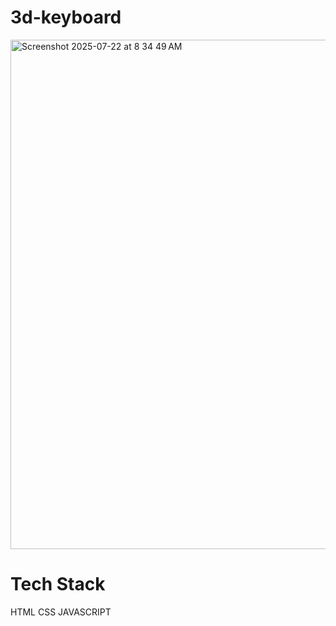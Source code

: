 # 3d-keyboard

<img width="1488" height="815" alt="Screenshot 2025-07-22 at 8 34 49 AM" src="https://github.com/user-attachments/assets/1a596801-394c-4136-a344-9e4ba8a94113" />

# Tech Stack

HTML CSS JAVASCRIPT
